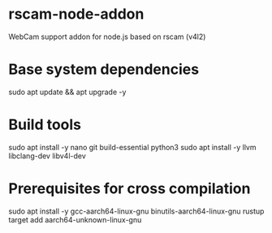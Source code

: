 # rscam-node-addon

WebCam support addon for node.js based on rscam (v4l2)

# Base system dependencies
sudo apt update && apt upgrade -y

# Build tools
sudo apt install -y nano git build-essential python3
sudo apt install -y llvm libclang-dev libv4l-dev

# Prerequisites for cross compilation
sudo apt install -y gcc-aarch64-linux-gnu binutils-aarch64-linux-gnu
rustup target add aarch64-unknown-linux-gnu
